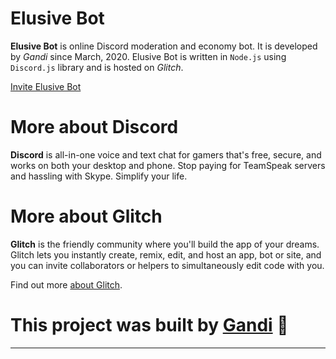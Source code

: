 Elusive Bot
=========================  

**Elusive Bot** is online Discord moderation and economy bot. It is developed by *Gandi* since March, 2020. Elusive Bot is written in `Node.js` using `Discord.js` library and is hosted on *Glitch*.

[Invite Elusive Bot](https://discord.com/oauth2/authorize?client_id=725437945741574177&scope=bot&permissions=805314622)

# More about Discord
  
**Discord** is all-in-one voice and text chat for gamers that's free, secure, and works on both your desktop and phone. Stop paying for TeamSpeak servers and hassling with Skype. Simplify your life.

# More about Glitch

**Glitch** is the friendly community where you'll build the app of your dreams. Glitch lets you instantly create, remix, edit, and host an app, bot or site, and you can invite collaborators or helpers to simultaneously edit code with you.

Find out more [about Glitch](https://glitch.com/about).


# This project was built by [Gandi](https://github.com/edojs) 🎉
-------------------
 
